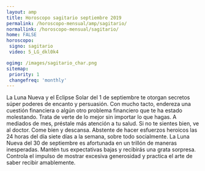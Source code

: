 ```yaml
---
layout: amp
title: Horoscopo sagitario septiembre 2019 
permalink: /horoscopo-mensual/amp/sagitario/
normallink: /horoscopo-mensual/sagitario/
home: FALSE
horoscopo:
 signo: sagitario
 video: 5_LG_dkl0k4

ogimg: /images/sagitario_char.png
sitemap:
 priority: 1
 changefreq: 'monthly'
---
```



La Luna Nueva y el Eclipse Solar del 1 de septiembre te otorgan secretos súper poderes de encanto y persuasión. Con mucho tacto, endereza una cuestión financiera o algún otro problema financiero que te ha estado molestando. Trata de verte de lo mejor sin importar lo que hagas. A mediados de mes, préstale más atención a tu salud. Si no te sientes bien, ve al doctor. Come bien y descansa. Abstente de hacer esfuerzos heroicos las 24 horas del día siete días a la semana, sobre todo socialmente. La Luna Nueva del 30 de septiembre es afortunada en un trillón de maneras inesperadas. Mantén tus expectativas bajas y recibirás una grata sorpresa. Controla el impulso de mostrar excesiva generosidad y practica el arte de saber recibir amablemente.